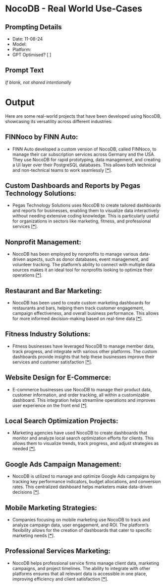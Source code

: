 # NocoDB - Real World Use-Cases

## Prompting Details

- Date: 11-08-24
- Model:
- Platform:
- GPT Optimised? [ ]

## Prompt Text

*If blank, not shared intentionally*

# Output

Here are some real-world projects that have been developed using NocoDB, showcasing its versatility across different industries:

## FINNoco by FINN Auto:

- FINN Auto developed a custom version of NocoDB, called FINNoco, to manage their car subscription services across Germany and the USA. They use NocoDB for rapid prototyping, data management, and creating a UI layer over their PostgreSQL databases. This allows both technical and non-technical teams to work seamlessly [[❞]](https://dev.to/finnauto/developing-finnoco-and-why-we-at-finn-love-using-nocodb-1p64).

## Custom Dashboards and Reports by Pegas Technology Solutions:

- Pegas Technology Solutions uses NocoDB to create tailored dashboards and reports for businesses, enabling them to visualize data interactively without needing extensive coding knowledge. This is particularly useful for organizations in sectors like marketing, fitness, and professional services [[❞]](https://pegas.io/analytics-and-reporting/building-custom-dashboards-and-reports-with-nocodb-pegas-technology-solutions/).

## Nonprofit Management:

- NocoDB has been employed by nonprofits to manage various data-driven aspects, such as donor databases, event management, and volunteer tracking. The platform’s ability to connect with multiple data sources makes it an ideal tool for nonprofits looking to optimize their operations [[❞]](https://pegas.io/analytics-and-reporting/building-custom-dashboards-and-reports-with-nocodb-pegas-technology-solutions/).

## Restaurant and Bar Marketing:

- NocoDB has been used to create custom marketing dashboards for restaurants and bars, helping them track customer engagement, campaign effectiveness, and overall business performance. This allows for more informed decision-making based on real-time data [[❞]](https://pegas.io/analytics-and-reporting/building-custom-dashboards-and-reports-with-nocodb-pegas-technology-solutions/).

## Fitness Industry Solutions:

- Fitness businesses have leveraged NocoDB to manage member data, track progress, and integrate with various other platforms. The custom dashboards provide insights that help these businesses improve their services and customer satisfaction [[❞]](https://pegas.io/analytics-and-reporting/building-custom-dashboards-and-reports-with-nocodb-pegas-technology-solutions/).

## Website Design for E-Commerce:

- E-commerce businesses use NocoDB to manage their product data, customer information, and order tracking, all within a customizable dashboard. This integration helps streamline operations and improves user experience on the front end [[❞]](https://pegas.io/analytics-and-reporting/building-custom-dashboards-and-reports-with-nocodb-pegas-technology-solutions/).

## Local Search Optimization Projects:

- Marketing agencies have used NocoDB to create dashboards that monitor and analyze local search optimization efforts for clients. This allows them to visualize trends, track progress, and adjust strategies as needed [[❞]](https://pegas.io/analytics-and-reporting/building-custom-dashboards-and-reports-with-nocodb-pegas-technology-solutions/).

## Google Ads Campaign Management:

- NocoDB is utilized to manage and optimize Google Ads campaigns by tracking key performance indicators, budget allocations, and conversion rates. This centralized dashboard helps marketers make data-driven decisions [[❞]](https://pegas.io/analytics-and-reporting/building-custom-dashboards-and-reports-with-nocodb-pegas-technology-solutions/).

## Mobile Marketing Strategies:

- Companies focusing on mobile marketing use NocoDB to track and analyze campaign data, user engagement, and ROI. The platform’s flexibility allows for the creation of dashboards that cater to specific marketing needs [[❞]](https://pegas.io/analytics-and-reporting/building-custom-dashboards-and-reports-with-nocodb-pegas-technology-solutions/).

## Professional Services Marketing:

- NocoDB helps professional service firms manage client data, marketing campaigns, and project timelines. The ability to integrate with other platforms ensures that all relevant data is accessible in one place, improving efficiency and client satisfaction [[❞]](https://pegas.io/analytics-and-reporting/building-custom-dashboards-and-reports-with-nocodb-pegas-technology-solutions/).

 